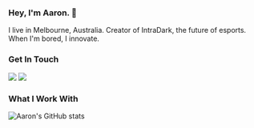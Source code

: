 ### Hey, I'm Aaron. 👋
I live in Melbourne, Australia. Creator of IntraDark, the future of esports. When I'm bored, I innovate.

### Get In Touch
<a href="mailto:agirton@intradark.com"><img src="https://img.shields.io/badge/Gmail-D14836?style=for-the-badge&logo=gmail&logoColor=white"></a> 
<a href="https://www.linkedin.com/in/aarongirton/"><img src="https://img.shields.io/badge/LinkedIn-0077B5?style=for-the-badge&logo=linkedin&logoColor=white"></a>

### What I Work With
<!-- Technologies badges will go here -->

![Aaron's GitHub stats](https://github-readme-stats.vercel.app/api?username=your-github-username&show_icons=true&theme=dark)
